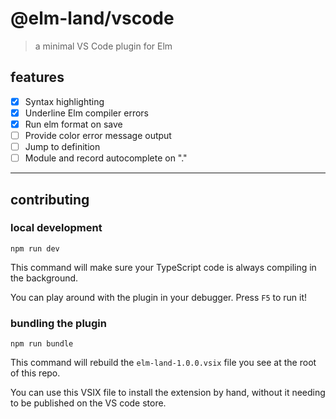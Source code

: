 # @elm-land/vscode
> a minimal VS Code plugin for Elm

## features

- [x] Syntax highlighting
- [x] Underline Elm compiler errors
- [x] Run elm format on save
- [ ] Provide color error message output
- [ ] Jump to definition
- [ ] Module and record autocomplete on "."

---

## contributing

### local development

```
npm run dev
```

This command will make sure your TypeScript code is always compiling in the background.

You can play around with the plugin in your debugger. Press `F5` to run it!


### bundling the plugin

```
npm run bundle
```

This command will rebuild the `elm-land-1.0.0.vsix` file you see at the root of this repo.

You can use this VSIX file to install the extension by hand, without it needing to be published on the VS code store.

